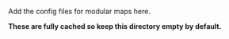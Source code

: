 Add the config files for modular maps here.

**These are fully cached so keep this directory empty by default.**